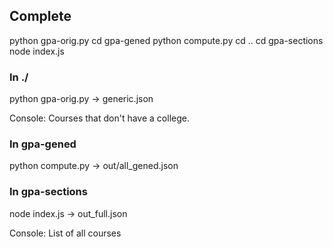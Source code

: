 

## Complete

python gpa-orig.py 
cd gpa-gened
python compute.py
cd ..
cd gpa-sections
node index.js

### In ./

python gpa-orig.py 
  ->
generic.json

Console: Courses that don't have a college.



### In gpa-gened

python compute.py
   ->
out/all_gened.json



### In gpa-sections

node index.js
    ->
out_full.json

Console: List of all courses


